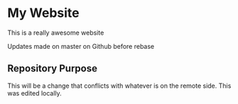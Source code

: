 # My Website

This is a really awesome website

Updates made  on master on Github before rebase

## Repository Purpose

This will be a change that conflicts
 with whatever is on the remote side.
 This was edited locally.

